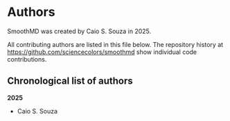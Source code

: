 # Authors

SmoothMD was created by Caio S. Souza in 2025.


All contributing authors are listed in this file below.
The repository history at https://github.com/sciencecolors/smoothmd
show individual code contributions.

## Chronological list of authors

<!--
The rules for this file:
  * Authors are sorted chronologically, earliest to latest
  * Please format it each entry as "Preferred name <GitHub username>"
  * Your preferred name is whatever you wish to go by --
    it does *not* have to be your legal name!
  * Please start a new section for each new year
  * Don't ever delete anything
-->

**2025**
- Caio S. Souza

